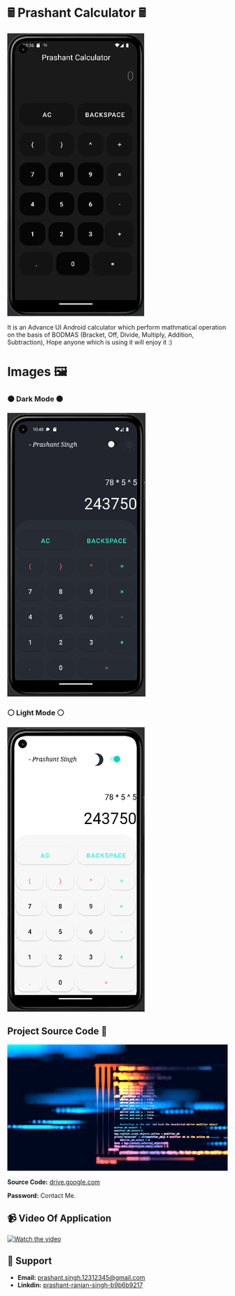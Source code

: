 
# 🖩 Prashant Calculator 🖩

![](https://raw.githubusercontent.com/Prashant-ranjan-singh-123/Android-Calculator/main/ScreenShot/Cal.PNG)

It is an Advance UI Android calculator which perform mathmatical operation on the basis of BODMAS (Bracket, Off, Divide, Multiply, Addition, Subtraction), Hope anyone which is using it will enjoy it :)

# Images 🖼️

### ⚫ Dark Mode ⚫
![](https://raw.githubusercontent.com/Prashant-ranjan-singh-123/Modern-Calculator/main/Screen%20Shot/Dark%20Mode.PNG)

### ⚪ Light Mode ⚪
![](https://raw.githubusercontent.com/Prashant-ranjan-singh-123/Modern-Calculator/main/Screen%20Shot/Light%20Mode.PNG)


## Project Source Code 🧿
![](https://raw.githubusercontent.com/Prashant-ranjan-singh-123/Modern-Calculator/main/Screen%20Shot/Source%20Code.jpg)

**Source Code:** [drive.google.com](https://drive.google.com/file/d/1MPo_J_hURem9Jc7cP602mhtfDhrVsgGa/view?usp=sharing)

**Password:** Contact Me.

## 📹 Video Of Application
[![Watch the video](https://radartimikaonline.com/wp-content/uploads/2022/07/Manipuri-Viral-Video-Red.jpg)](https://dms.licdn.com/playlist/C4D05AQFTdIBvOGPlxg/mp4-720p-30fp-crf28/0/1659244104274?e=1662127200&v=beta&t=P4WessrTYaNEiIOQY5e4NVxCZdPWQuAIq78586CqWuw)


## 🙋 Support

- **Email:** [prashant.singh.12312345@gmail.com](https://mail.google.com/mail/u/?authuser=prashant.singh.12312345@gmail.com)
- **Linkdin:** [prashant-ranjan-singh-b9b6b9217](https://www.linkedin.com/in/prashant-ranjan-singh-b9b6b9217/)
